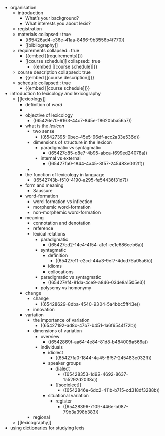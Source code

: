 - organisation
	- introduction
		- What’s your background?
		- What interests you about lexis?
	- registration
	- materials
	  collapsed:: true
		- ((65426ad4-e36e-41aa-8466-9b3556b4f770))
		- [[bibliography]]
	- requirements
	  collapsed:: true
		- {{embed [[requirements]]}}
		- [[course schedule]]
		  collapsed:: true
			- {{embed [[course schedule]]}}
	- course description
	  collapsed:: true
		- {{embed [[course description]]}}
	- schedule
	  collapsed:: true
		- {{embed [[course schedule]]}}
- introduction to lexicology and lexicography
	- [[lexicology]]
		- definition of *word*
		-
		- objective of lexicology
			- ((65426e70-9163-44c7-845e-f8620bba56a7))
		- what is the *lexicon*
			- two sense
				- ((65427395-0bec-45e5-96df-acc2a33e536d))
			- dimensions of structure in the lexicon
				- paradigmatic vs syntagmatic
					- ((65427d85-d8e7-4b95-abca-f699ed24078a))
				- internal vs external
					- ((65427fa0-1844-4a45-8f57-245483e032ff))
			-
		- the function of lexicology in language
			- ((6542743b-f510-4190-a295-fe54436f31d7))
		- form and meaning
			- Saussure
		- word-formation
			- word-formation vs inflection
			- morphemic word-formation
			- non-morphemic word-formation
		- meaning
			- connotation and denotation
			- reference
			- lexical relations
				- paradigmatic
					- ((65427ed2-14e4-4f54-a1e1-ee1e686eeb6a))
				- syntagmatic
					- definition
						- ((65427e11-e2cd-44a3-9ef7-4dcd76a05a6b))
					- idioms
					- collocations
				- paradigmatic vs syntagmatic
					- ((65427ef4-81da-4ce9-a846-03de8a1505e3))
				- polysemy vs homonymy
		- change
			- change
				- ((65428629-8dba-4540-9304-5a4bbc5ff43e))
			- innovation
		- variation
			- the importance of variation
				- ((65427192-ad8c-47b7-b451-1a6f6544f72b))
			- dimensions of variation
				- overview
					- ((6542869f-aa64-4e84-81d8-b484008a566a))
				- individuals
					- idiolect
						- ((65427fa0-1844-4a45-8f57-245483e032ff))
					- speaker groups
						- dialect
							- ((65428353-1d92-4692-8637-1a5292d2038c))
						- [[sociolect]]
							- ((6542846e-6dc2-411b-b715-cd318df3288b))
					- situational variation
						- register
							- ((65428396-7109-446e-b087-79b3a398b383))
			- regional
	- [[lexicography]]
- using [dictionaries]([[dictionary]]) for studying lexis